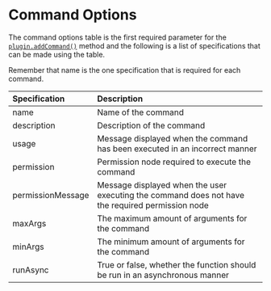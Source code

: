 # Command Options

The command options table is the first required parameter for the [`plugin.addCommand()`](https://docs.lukkit.net/globals/global-variables/plugin) method and the following is a list of specifications that can be made using the table.

Remember that name is the one specification that is required for each command.

| Specification | Description |
| :--- | :--- |
| name | Name of the command |
| description | Description of the command |
| usage | Message displayed when the command has been executed in an incorrect manner |
| permission | Permission node required to execute the command |
| permissionMessage | Message displayed when the user executing the command does not have the required permission node |
| maxArgs | The maximum amount of arguments for the command |
| minArgs | The minimum amount of arguments for the command |
| runAsync | True or false, whether the function should be run in an asynchronous manner |

